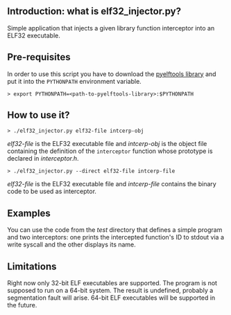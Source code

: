 Introduction: what is elf32_injector.py?
----------------------------------------

Simple application that injects a given library function interceptor
into an ELF32 executable.

Pre-requisites
--------------

In order to use this script you have to download the [pyelftools
library](https://github.com/eliben/pyelftools) and put it into the
`PYTHONPATH` environment variable.

    > export PYTHONPATH=<path-to-pyelftools-library>:$PYTHONPATH

How to use it?
--------------

    > ./elf32_injector.py elf32-file intcerp-obj

*elf32-file* is the ELF32 executable file and *intcerp-obj* is the
object file containing the definition of the `interceptor` function
whose prototype is declared in *interceptor.h*.

    > ./elf32_injector.py --direct elf32-file intcerp-file

*elf32-file* is the ELF32 executable file and *intcerp-file* contains
the binary code to be used as interceptor.

Examples
--------

You can use the code from the *test* directory that defines a simple
program and two interceptors: one prints the intercepted function's ID
to stdout via a write syscall and the other displays its name.

Limitations
-----------

Right now only 32-bit ELF executables are supported.  The program is
not supposed to run on a 64-bit system.  The result is undefined,
probably a segmentation fault will arise.  64-bit ELF executables will
be supported in the future.
